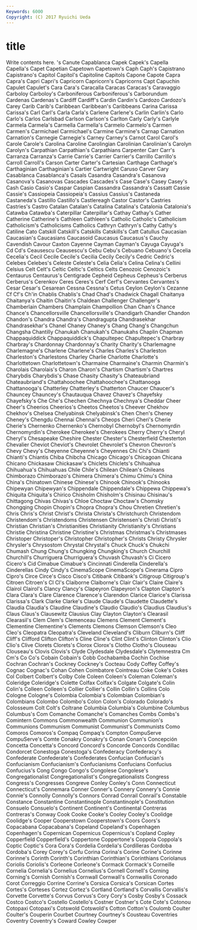 ```yaml
---
Keywords: 6000 
Copyright: (C) 2017 Ryuichi Ueda
---
```


# title

Write contents here.
's Canute Capablanca Capek Capek's Capella Capella's Capet
Capetian Capetown Capetown's Caph Caph's Capistrano Capistrano's Capitol Capitol's Capitoline
Capitols Capone Capote Capra Capra's Capri Capri's Capricorn Capricorn's Capricorns
Capt Capuchin Capulet Capulet's Cara Cara's Caracalla Caracas Caracas's Caravaggio
Carboloy Carboloy's Carboniferous Carboniferous's Carborundum Cardenas Cardenas's Cardiff Cardiff's Cardin
Cardin's Cardozo Cardozo's Carey Carib Carib's Caribbean Caribbean's Caribbeans Carina
Carissa Carissa's Carl Carl's Carla Carla's Carlene Carlene's Carlin Carlin's
Carlo Carlo's Carlos Carlsbad Carlson Carlson's Carlton Carly Carly's Carlyle
Carmela Carmela's Carmella Carmella's Carmelo Carmelo's Carmen Carmen's Carmichael Carmichael's
Carmine Carmine's Carnap Carnation Carnation's Carnegie Carnegie's Carney Carney's Carnot
Carol Carol's Carole Carole's Carolina Caroline Carolingian Carolinian Carolinian's Carolyn
Carolyn's Carpathian Carpathian's Carpathians Carpenter Carr Carr's Carranza Carranza's Carrie
Carrie's Carrier Carrier's Carrillo Carrillo's Carroll Carroll's Carson Carter Carter's
Cartesian Carthage Carthage's Carthaginian Carthaginian's Cartier Cartwright Caruso Carver Cary
Casablanca Casablanca's Casals Casandra Casandra's Casanova Casanova's Casanovas Cascades Cascades's
Case Case's Casey Casey's Cash Casio Casio's Caspar Caspian Cassandra
Cassandra's Cassatt Cassie Cassie's Cassiopeia Cassiopeia's Cassius Cassius's Castaneda Castaneda's
Castillo Castillo's Castlereagh Castor Castor's Castries Castries's Castro Catalan Catalan's
Catalina Catalina's Catalonia Catalonia's Catawba Catawba's Caterpillar Caterpillar's Cathay Cathay's
Cather Catherine Catherine's Cathleen Cathleen's Catholic Catholic's Catholicism Catholicism's Catholicisms
Catholics Cathryn Cathryn's Cathy Cathy's Catiline Cato Catskill Catskill's Catskills
Catskills's Catt Catullus Caucasian Caucasian's Caucasians Caucasoid Caucasus Caucasus's Cauchy
Cavendish Cavour Caxton Cayenne Cayman Cayman's Cayuga Cayuga's Cd Cd's
Ceausescu Ceausescu's Cebu Cebu's Cebuano Cebuano's Cecelia Cecelia's Cecil Cecile
Cecile's Cecilia Cecily Cecily's Cedric Cedric's Celebes Celebes's Celeste Celeste's
Celia Celia's Celina Celina's Cellini Celsius Celt Celt's Celtic Celtic's
Celtics Celts Cenozoic Cenozoic's Centaurus Centaurus's Centigrade Cepheid Cepheus Cepheus's
Cerberus Cerberus's Cerenkov Ceres Ceres's Cerf Cerf's Cervantes Cervantes's Cesar
Cesar's Cesarean Cessna Cessna's Cetus Ceylon Ceylon's Cezanne Cf Cf's
Ch'in Chablis Chablis's Chad Chad's Chadwick Chagall Chaitanya Chaitanya's Chaitin
Chaitin's Chaldean Challenger Challenger's Chamberlain Chambers Champlain Champollion Chan Chan's
Chance Chance's Chancellorsville Chancellorsville's Chandigarh Chandler Chandon Chandon's Chandra Chandra's
Chandragupta Chandrasekhar Chandrasekhar's Chanel Chaney Chaney's Chang Chang's Changchun Changsha
Chantilly Chanukah Chanukah's Chanukahs Chaplin Chapman Chappaquiddick Chappaquiddick's Chapultepec Chapultepec's
Charbray Charbray's Chardonnay Chardonnay's Charity Charity's Charlemagne Charlemagne's Charlene Charlene's
Charles Charles's Charleston Charleston's Charlestons Charley Charlie Charlotte Charlotte's Charlottetown
Charlottetown's Charmaine Charmaine's Charmin Charmin's Charolais Charolais's Charon Charon's Chartism
Chartism's Chartres Charybdis Charybdis's Chase Chasity Chasity's Chateaubriand Chateaubriand's Chattahoochee
Chattahoochee's Chattanooga Chattanooga's Chatterley Chatterley's Chatterton Chaucer Chaucer's Chauncey Chauncey's
Chautauqua Chavez Chavez's Chayefsky Chayefsky's Che Che's Chechen Chechnya Chechnya's
Cheddar Cheer Cheer's Cheerios Cheerios's Cheetos Cheetos's Cheever Chekhov Chekhov's
Chelsea Chelyabinsk Chelyabinsk's Chen Chen's Cheney Cheney's Chengdu Chennai Chennai's
Cheops Cheri Cheri's Cherie Cherie's Chernenko Chernenko's Chernobyl Chernobyl's Chernomyrdin
Chernomyrdin's Cherokee Cherokee's Cherokees Cherry Cherry's Cheryl Cheryl's Chesapeake Cheshire
Chester Chester's Chesterfield Chesterton Chevalier Cheviot Cheviot's Chevrolet Chevrolet's Chevron
Chevron's Chevy Chevy's Cheyenne Cheyenne's Cheyennes Chi Chi's Chianti Chianti's
Chiantis Chiba Chibcha Chicago Chicago's Chicagoan Chicana Chicano Chickasaw Chickasaw's
Chiclets Chiclets's Chihuahua Chihuahua's Chihuahuas Chile Chile's Chilean Chilean's Chileans
Chimborazo Chimborazo's Chimera Chimera's Chimu Chimu's China China's Chinatown Chinese
Chinese's Chinook Chinook's Chinooks Chipewyan Chipewyan's Chippendale Chippendale's Chippewa Chippewa's
Chiquita Chiquita's Chirico Chisholm Chisholm's Chisinau Chisinau's Chittagong Chivas Chivas's
Chloe Choctaw Choctaw's Chomsky Chongqing Chopin Chopin's Chopra Chopra's Chou
Chretien Chretien's Chris Chris's Christ Christ's Christa Christa's Christchurch Christendom
Christendom's Christendoms Christensen Christensen's Christi Christi's Christian Christian's Christianities Christianity
Christianity's Christians Christie Christina Christine Christine's Christmas Christmas's Christmases Christoper
Christoper's Christopher Christopher's Christs Christy Chrysler Chrysler's Chrysostom Chrystal Chrystal's
Chuck Chuck's Chukchi Chumash Chung Chung's Chungking Chungking's Church Churchill
Churchill's Churriguera Churriguera's Chuvash Chuvash's Ci Cicero Cicero's Cid Cimabue
Cimabue's Cincinnati Cinderella Cinderella's Cinderellas Cindy Cindy's CinemaScope CinemaScope's Cinerama
Cipro Cipro's Circe Circe's Cisco Cisco's Citibank Citibank's Citigroup Citigroup's
Citroen Citroen's Cl Cl's Claiborne Claiborne's Clair Clair's Claire Claire's
Clairol Clairol's Clancy Clancy's Clapeyron Clapeyron's Clapton Clapton's Clara Clara's
Clare Clarence Clarence's Clarendon Clarice Clarice's Clarissa Clarissa's Clark Clarke
Clarke's Claude Claude's Claudette Claudette's Claudia Claudia's Claudine Claudine's Claudio
Claudio's Claudius Claudius's Claus Claus's Clausewitz Clausius Clay Clayton Clayton's
Clearasil Clearasil's Clem Clem's Clemenceau Clemens Clement Clement's Clementine Clementine's
Clements Clemons Clemson Clemson's Cleo Cleo's Cleopatra Cleopatra's Cleveland Cleveland's
Cliburn Cliburn's Cliff Cliff's Clifford Clifton Clifton's Cline Cline's Clint
Clint's Clinton Clinton's Clio Clio's Clive Clorets Clorets's Clorox Clorox's
Clotho Clotho's Clouseau Clouseau's Clovis Clovis's Clyde Clydesdale Clydesdale's Clytemnestra
Cm Cm's Co Co's Cobain Cobain's Cobb Cochabamba Cochin Cochise
Cochran Cochran's Cockney Cockney's Cocteau Cody Coffey Coffey's Cognac Cognac's
Cohan Cohen Coimbatore Cointreau Coke Coke's Cokes Col Colbert Colbert's
Colby Cole Coleen Coleen's Coleman Coleman's Coleridge Coleridge's Colette Colfax
Colfax's Colgate Colgate's Colin Colin's Colleen Colleen's Collier Collier's Collin
Collin's Collins Colo Cologne Cologne's Colombia Colombia's Colombian Colombian's Colombians
Colombo Colombo's Colon Colon's Colorado Colorado's Colosseum Colt Colt's Coltrane
Columbia Columbia's Columbine Columbus Columbus's Com Comanche Comanche's Comanches Combs
Combs's Comintern Commons Commonwealth Communion Communion's Communions Communism Communist Communist's
Communists Como Comoros Comoros's Compaq Compaq's Compton CompuServe CompuServe's Comte
Conakry Conakry's Conan Conan's Concepción Concetta Concetta's Concord Concord's Concorde
Concords Condillac Condorcet Conestoga Conestoga's Confederacy Confederacy's Confederate Confederate's Confederates
Confucian Confucian's Confucianism Confucianism's Confucianisms Confucians Confucius Confucius's Cong Congo
Congo's Congolese Congolese's Congregationalist Congregationalist's Congregationalists Congress Congress's Congresses Congreve
Conley Conley's Conn Connecticut Connecticut's Connemara Conner Conner's Connery Connery's
Connie Connie's Connolly Connolly's Connors Conrad Conrail Conrail's Constable Constance
Constantine Constantinople Constantinople's Constitution Consuelo Consuelo's Continent Continent's Continental Contreras
Contreras's Conway Cook Cooke Cooke's Cooley Cooley's Coolidge Coolidge's Cooper
Cooperstown Cooperstown's Coors Coors's Copacabana Copacabana's Copeland Copeland's Copenhagen Copenhagen's
Copernican Copernicus Copernicus's Copland Copley Copperfield Copperfield's Coppertone Coppertone's Coppola
Coppola's Coptic Coptic's Cora Cora's Cordelia Cordelia's Cordilleras Cordoba Cordoba's
Corey Corey's Corfu Corina Corina's Corine Corine's Corinne Corinne's Corinth
Corinth's Corinthian Corinthian's Corinthians Coriolanus Coriolis Coriolis's Corleone Corleone's Cormack
Cormack's Corneille Cornelia Cornelia's Cornelius Cornelius's Cornell Cornell's Corning Corning's
Cornish Cornish's Cornwall Cornwall's Cornwallis Coronado Corot Correggio Corrine Corrine's
Corsica Corsica's Corsican Cortes Cortes's Corteses Cortez Cortez's Cortland Cortland's
Corvallis Corvallis's Corvette Corvette's Corvus Corvus's Cory Cory's Cosby Cosby's
Cossack Costco Costco's Costello Costello's Costner Costner's Cote Cote's Cotonou
Cotopaxi Cotopaxi's Cotswold Cotswold's Cotton Cotton's Coulomb Coulter Coulter's Couperin
Courbet Courtney Courtney's Cousteau Coventries Coventry Coventry's Coward Cowley Cowper
